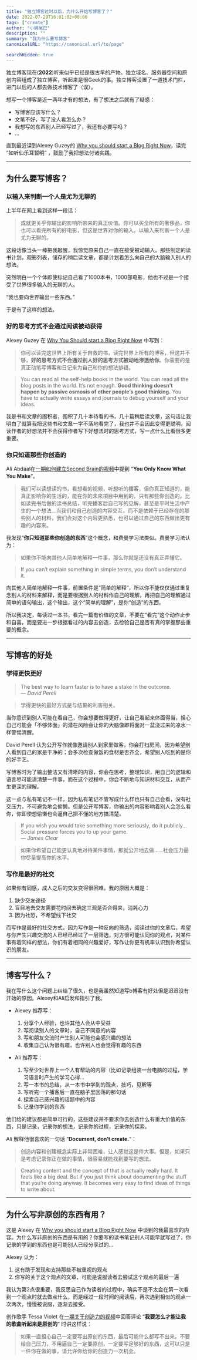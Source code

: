 ```yaml
---
title: "独立博客过时以后，为什么开始写博客了？"
date: 2022-07-29T16:01:02+08:00
tags: ["create"]
author: "小綿尾巴"
description: ""
summary: "我为什么要写博客"
canonicalURL: "https://canonical.url/to/page"

searchHidden: true
---
```


独立博客现在(**2022**)听来似乎已经是很古早的产物。独立域名、服务器空间和原创内容组成了独立博客，听起来是很Geek的事。独立博客设置了一道技术门栏，进门以后的人都去做技术博客了（误）。

想写一个博客是近一两年才有的想法，有了想法之后就有了疑惑：
- 写博客应该写什么？
- 文笔不好，写了没人看怎么办？
- 我想写的东西别人已经写过了，我还有必要写吗？
- ...

直到最近读到Alexey Guzey的 [Why you should start a Blog Right Now](https://guzey.com/personal/why-have-a-blog/)，读完 “如听仙乐耳暂明” ，鼓励了我把想法付诸实践。

---
## 为什么要写博客？

### 以输入来判断一个人是尤为无聊的
上半年在网上看到这样一段话：

> 成就更关乎你输出的影响所带来的真正价值。你可以买全所有的奢侈品，你也可以看完所有的好电影，但这是世界对你的输入。以输入来判断一个人是尤为无聊的。

这段话像当头一棒把我敲醒，我惊觉原来自己一直在接受被动输入。那些制定的读书计划，观影列表，储存的稍后读文章，都是计划着怎么向自己的大脑输入别人的想法。

突然明白一个个体即使标记自己看了1000本书，1000部电影，他也不过是一个接受了世界很多输入的无聊的人。

“我也要向世界输出一些东西。”

于是有了这样的想法。

### 好的思考方式不会通过阅读被动获得
Alexey Guzey 在 [Why You Should start a Blog Right Now](https://guzey.com/personal/why-have-a-blog/) 中写到：

> 你可以读完这世界上所有关于自救的书，读完世界上所有的博客，但这并不够，**好的思考方式不会通过别人好的思考方式被动地渗透给你**。你需要的是真正动笔写博客和日记来为自己和你的想法排错。

> You can read all the self-help books in the world. You can read all the blog posts in the world. It’s not enough. **Good thinking doesn’t happen by passive osmosis of other people’s good thinking.** You have to actually write essays and journals to debug yourself and your ideas.

我是书和文章的囤积者，囤积了几十本待看的书，几十篇稍后读文章，这句话让我明白了就算我把这些书和文章一字不落地看完了，我也并不会因此变得更聪明，阅读作者的好想法并不会获得作者写下好想法时的思考方式，写一点什么比看很多更重要。


### 你只知道那些你创造的
Ali Abdaal在[一期如何建立Second Brain的视频](https://m.youtube.com/watch?v=OP3dA2GcAh8&feature=youtu.be)中提到 “**You Only Know What You Make**”。

> 我们可以读想读的书，看想看的视频，听想听的播客，但你真正知道的，能真正影响你的生活的，能在你的未來項目中用到的，只有那些你创造的。比如读完书后做的读书总结，听完播客后自己写的见解，甚至是平时生活中产生的一个想法...当我们和自己创造的内容交互，而不是依赖于已经存在的那些别人的材料，我们会对这个内容更熟悉，也可以通过自己的东西做出更有趣的内容来。

我发现“**你只知道那些你创造的东西**”这个概念，和费曼学习法类似。费曼学习法认为：

> 如果你不能向其他人简单地解释一件事，那么你就是还没有真正弄懂它。

> If you can’t explain something in simple terms, you don’t understand it.

向其他人简单地解释一件事，前置条件是“简单的解释”，所以你不能仅仅通过重复念别人的材料来解释，而是要根据别人的材料作自己的理解，再把自己的理解通过简单的语句输出，这个输出，这个“简单的理解”，是你“创造”的东西。

所以我决定，每读过一本书，看完一篇有价值的文章，不要在“看完”这个动作止步和自喜，而是要进一步根据看过的内容去创造，去检验自己是否有真的掌握那些重要的概念。

---
## 写博客的好处

### 学得更快更好
> The best way to learn faster is to have a stake in the outcome.   
— *David Perell*

> 学得更快的最好方式是与结果的利害相关。

当你意识到别人可能在看自己，你会想要做得更好，让自己看起来体面得当，担心自己可能会「不够体面」的潜在风险会让你的大脑像即将面对一盆浇过来的凉水一样警惕清醒。

David Perell 认为公开写作就像邀请别人到家里做客，你会打扫房间，因为希望别人看到自己的家是干净的；会多次检查做饭的食材是否齐全，希望别人吃到的是你的好手艺。

写博客时为了输出整洁又有清晰的内容，你会在思考，整理知识，用自己的逻辑和语言尽可能讲清楚一件事，而在这个过程中，你会不断地与知识材料交互，从而产生更深的理解。

这一点与私有笔记不一样，因为私有笔记不管写成什么样也只有自己会看，没有社交压力，不可避免地会偷懒。但是公开写博客，你输出的内容影响着别人会怎么看你，你即使想偷懒也会逼自己把不懂的地方搞清楚。

> If you wish you would take something more seriously, do it publicly… Social pressure forces you to up your game.   
— *James Clear*

> 如果你希望自己能更认真地对待某件事情，那就公开地去做......社会压力逼你尽量提高你的水平。

### 写作是最好的社交
如果你有同感，成人之后的交友变得很困难。我的原因大概是：
1. 缺少交友途径
2. 盲目地去交友需要花时间去确定三观是否合得来，消耗心力
3. 因为社恐，不希望线下社交

而写作是最好的社交方式，因为写作是一种反向的筛选，阅读过你的文章后，希望与你产生兴趣交流的人已经已经过了一层筛选，对方很可能认同你的观点，对某件事有着同样的想法，你们有着相同的兴趣爱好，写作让你更有机率认识到你希望认识的朋友。

---
## 博客写什么？
我在写什么这个问题上纠结了很久，也是我虽然知道写b博客有好处但是迟迟没有开始的原因。Alexey和Ali启发和指引了我。

- Alexey 推荐写：
    1. 分享个人经验，也许其他人会从中受益
    2. 写阅读别人的文章时，自己不同意的内容
    3. 写和朋友交流时产生别人可能也会感兴趣的想法
    4. 收集自己认为很有趣，也许别人也会觉得有趣的东西

- Ali 推荐写：
    1. 写至少对世界上一个人有帮助的内容（比如记录组装一台电脑的过程，学习语言时产生的学习心得…
    2. 写一本书的总结，从一本书中学到的观点，技巧，见解等
    3. 写听完一个播客后一直在脑子里回荡的那句话
    4. 探索自己感兴趣的话题中的内容
    5. 记录你学到的东西

他们给的建议都是简单可行的，这些建议并不要求你去创造什么有重大价值的东西，只是记录，记录你的想法，记录你的过程，记录你的探索。

Ali 解释他很喜欢的一句话 “**Document, don’t create.**”：

> 创造内容和创建概念实际上非常困难，让人感觉这是件大事。但是，如果只是考虑记录你正在做的事情，很容易就能找到要写的想法。

> Creating content and the concept of that is actually really hard. It feels like a big deal. But if you just think about documenting the stuff that you’re doing anyway. It becomes very easy to find ideas of things to write about.

---
## 为什么写非原创的东西有用？
这是 Alexey 在 [Why you should start a Blog Right Now](https://guzey.com/personal/why-have-a-blog/) 中谈到的我最喜欢的内容。为什么写非原创的东西是有用的？你要写的读书笔记别人可能早就写过了，你记录的学到的东西也是可能别人已经分享过的…

Alexey 认为：
1. 这有助于发现和支持那些不被重视的观点
2. 你写的关于这个观点的文章，可能是说服读者去尝试这个观点的最后一遍

我认为第2点很重要，我反思自己作为读者的过程中，确实不是不太会在第一次看到一个观点时就去做点什么，而是经过一段时间的阅读后，再次遇到相似的观点一次两次，慢慢被说服，逐渐去接受。

创作歌手 Tessa Violet 在[一期关于创造力的视频](https://m.youtube.com/watch?v=QzBoGVToWEo&feature=youtu.be)中回答评论 “**我要怎么才能让我的歌曲听起来是原创的**” 时讲这样说：

> 如果一直担心自己一定要写出原创的东西，最后可能什么都写不出来。不要给自己压力，不用逼自己一定要原创，一定要写足够好的东西，这可以只是一件你在做的事，请允许你给你的创造力一次机会。
